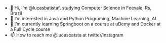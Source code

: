 - 👋 Hi, I’m @lucasbatistaf, studying Computer Science in Feevale, Rs, Brazil
- 👀 I’m interested in Java and Python Programing, Machine Learning, AI
- 🌱 I’m currently learning Springboot on a course at uDemy and Docker at a Full Cycle course
- 📫 How to reach me @lucasbatsta at twitter/instagram

<!---
lucasbatistaf/lucasbatistaf is a ✨ special ✨ repository because its `README.md` (this file) appears on your GitHub profile.
You can click the Preview link to take a look at your changes.
--->
